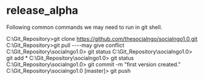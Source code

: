 # release_alpha
Following common commands we may need to run in git shell.

C:\Git_Repository>git clone https://github.com/thesocialngo/socialngo1.0.git
C:\Git_Repository>git pull ----may give conflict 
C:\Git_Repository\socialngo1.0> git status
C:\Git_Repository\socialngo1.0> git add *
C:\Git_Repository\socialngo1.0> git status
C:\Git_Repository\socialngo1.0> git commit -m "first version created."
C:\Git_Repository\socialngo1.0 [master]> git push

